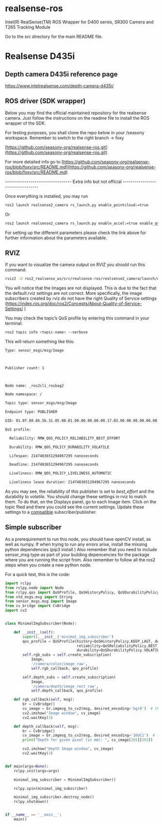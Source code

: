 # realsense-ros
Intel(R) RealSense(TM) ROS Wrapper for D400 series, SR300 Camera and T265 Tracking Module

Go to the src directory for the main README file.



# Realsense D435i
## Depth camera D435i reference page

[https://www.intelrealsense.com/depth-camera-d435i/ ](https://www.intelrealsense.com/depth-camera-d435i/ )

## ROS driver (SDK wrapper) 

Below you may find the official maintained repository for the realsense camera. Just follow the instructions on the readme file to install the ROS wrapper of the SDK. 

For testing purposes, you shall clone the repo below in your /seasony workspace. Remember to switch to the right branch -> foxy 

[https://github.com/seasony-org/realsense-ros.git](https://github.com/seasony-org/realsense-ros.git) 

For more detailed info go to [https://github.com/seasony-org/realsense-ros/blob/foxy/src/README.md](https://github.com/seasony-org/realsense-ros/blob/foxy/src/README.md) 

---------------------------------- Extra info but not official ----------------------------------

Once everything is installed, you may run 

```bash
ros2 launch realsense2_camera rs_launch.py enable_pointcloud:=true
```

Or  
```bash
ros2 launch realsense2_camera rs_launch.py enable_accel:=true enable_gyro:=true
```

For setting up the different parameters please check the link above for further information about the parameters available. 

## RVIZ 

If you want to visualize the camera output on RVIZ you should run this command: 

```bash
rviz2 -d ros2_realsense_ws/src/realsense-ros/realsense2_camera/launch/default.rviz
```

You will notice that the Images are not displayed. This is due to the fact that the default.rviz settings are not correct. More specifically, the image subscribers created by rviz do not have the right Quality of Service settings (https://index.ros.org/doc/ros2/Concepts/About-Quality-of-Service-Settings/ ) 

You may check the topic’s QoS profile by entering this command in your terminal:  

```bash
ros2 topic info <topic-name> --verbose 
```

This will return something like this: 

 
```bash
Type: sensor_msgs/msg/Image 

  

Publisher count: 1 

  

Node name: _ros2cli_rosbag2 

Node namespace: / 

Topic type: sensor_msgs/msg/Image 

Endpoint type: PUBLISHER 

GID: 01.0f.80.86.5b.31.05.00.01.00.00.00.00.00.17.03.00.00.00.00.00.00.00.00 

QoS profile: 

  Reliability: RMW_QOS_POLICY_RELIABILITY_BEST_EFFORT 

  Durability: RMW_QOS_POLICY_DURABILITY_VOLATILE 

  Lifespan: 2147483651294967295 nanoseconds 

  Deadline: 2147483651294967295 nanoseconds 

  Liveliness: RMW_QOS_POLICY_LIVELINESS_AUTOMATIC 

  Liveliness lease duration: 2147483651294967295 nanoseconds
```

As you may see, the reliability of this publisher is set to _best_effort_  and the durability to _volatile_. You should change these settings in rviz to match them. To do that, on the Displays panel, go to each Image item. Click on the topic flied and there you could see the current settings. Update these settings to a [compatible](https://index.ros.org/doc/ros2/Concepts/About-Quality-of-Service-Settings/#qos-compatibilities) subscriber/publisher.

## Simple subscriber
As a prerequirement to run this node, you should have openCV install, as well as numpy. If when trying to run any errors arise, install the missing python dependencies (pip3 install <depencency-name>)
Also remember that you need to include sensor_msg type as part of your building depencencies for the package where you are running the script from. Also remember to follow all the ros2 steps when you create a new python node.

For a quick test, this is the code:

```python
import rclpy
from rclpy.node import Node
from rclpy.qos import QoSProfile, QoSHistoryPolicy, QoSDurabilityPolicy, QoSHistoryPolicy, QoSReliabilityPolicy
from std_msgs.msg import String
from sensor_msgs.msg import Image
from cv_bridge import CvBridge
import cv2


class MinimalImgSubscriber(Node):

    def __init__(self):
        super().__init__('minimal_img_subscriber')
        qos_profile = QoSProfile(history=QoSHistoryPolicy.KEEP_LAST, depth=10,
                                 reliability=QoSReliabilityPolicy.BEST_EFFORT,
                                 durability=QoSDurabilityPolicy.VOLATILE)
        self.rgb_subs = self.create_subscription(
            Image,
            '/camera/color/image_raw',
            self.rgb_callback, qos_profile)

        self.depth_subs = self.create_subscription(
            Image,
            '/camera/depth/image_rect_raw',
            self.depth_callback, qos_profile)

    def rgb_callback(self, msg):
        br = CvBridge()
        cv_image = br.imgmsg_to_cv2(msg, desired_encoding='bgr8')  # the encoding type can be check in the message
        cv2.imshow("Image window", cv_image)
        cv2.waitKey(3)

    def depth_callback(self, msg):
        br = CvBridge()
        cv_image = br.imgmsg_to_cv2(msg, desired_encoding='16UC1')  # the encoding type can be check in the message
        print("Depth for given pixel (in mm): ", cv_image[265][283])

        cv2.imshow("Depth Image window", cv_image)
        cv2.waitKey(3)


def main(args=None):
    rclpy.init(args=args)

    minimal_img_subscriber = MinimalImgSubscriber()

    rclpy.spin(minimal_img_subscriber)

    minimal_img_subscriber.destroy_node()
    rclpy.shutdown()


if __name__ == '__main__':
    main()

```

